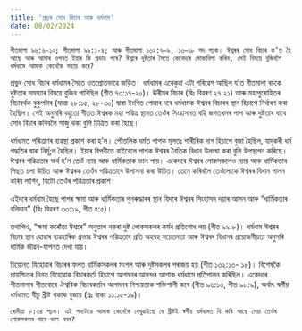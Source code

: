 ```yaml
---
title: 'প্ৰভুৰ সোধ বিচাৰ আৰু ধৰ্মধাম'
date: 08/02/2024
---
```


`গীতমালা ৯৬:৬-১০; গীতমালা ৯৯:১-৪; আৰু গীতমালা ১৩২:৭—৯, ১৩—১৮ পদ পঢ়ক। ঈশ্বৰৰ সোধ বিচাৰ ক’ত হৈ আছে আৰু আমাৰ ওপৰত ইয়াৰ কি প্ৰভাৱ পৰে? ঈশ্বৰে দুষ্টতাৰ সৈতে কেনেদৰে মোকাবিলা কৰিব, সেই বিষয়ে বুজিবলৈ ধৰ্মধামে আমাক কেনেকৈ সহায় কৰে?`

প্ৰভুৰ সোধ বিচাৰ ধৰ্মধামৰ সৈতে ওতপ্ৰোতভাৱে জড়িত। ধৰ্মধামৰ এনেকুৱা এটা পৰিৱেশ আছিল য’ত গীতমালা ৰচকে দুষ্টতাৰ সমস্যাৰ বিষয়ে বুজিব পাৰিছিল (গীত ৭৩:১৭-২০)। ঊৰীমৰ বিচাৰ (দ্বিঃ বিৱৰণ ২৭:২১) আৰু মহাপুৰোহিতৰ বিচাৰৰ্থক বুকুপটাৰ (যাত্ৰা ২৮:১৫, ২৮-৩০) দ্বাৰা ইংগিত পোৱাৰ দৰে ধৰ্মধামক ঈশ্বৰৰ বিচাৰৰ স্থান হিচাপে নিৰ্ধাৰণ কৰা হৈছিল। সেই অনুসৰি বহুতো গীতত ঈশ্বৰক মহা পৱিত্ৰ স্থানত তেওঁৰ সিংহাসনত বহি জগতখনৰ পাপ আৰু দুষ্টতাৰ বাবে সোধ বিচাৰ কৰিবলৈ সাজু থকা বুলি চিত্ৰিত কৰা হৈছে।

ধৰ্মধামত পৰিত্ৰাণৰ ব্যৱস্থা প্ৰকাশ কৰা হ’ল। পৌত্তলিক ধৰ্মত পাপক মূলতঃ শাৰীৰিক দাগ হিচাপে বুজা হৈছিল, যাদুকৰী ধৰ্ম পদ্ধতিৰ দ্বাৰা নিৰ্মূ;ল হৈছিল। ইয়াৰ বিপৰীতে বাইবেলে পাপক ঈশ্বৰৰ নৈতিক বিধান উলংঘা কৰা বুলি উপস্থাপন কৰিছে। ঈশ্বৰৰ পৱিত্ৰতাৰ অৰ্থ হ’ল তেওঁ ন্যায় আৰু ধাৰ্মিকতাক ভাল পায়। একেদৰে ঈশ্বৰৰ লোকসকলেও ন্যায় আৰু ধাৰ্মিকতাৰ পিছত চলা উচিত আৰু ঈশ্বৰক তেওঁৰ পৱিত্ৰতাৰে উপাসনা কৰা উচিত। তেনে কৰিবলৈ তেওঁলোকে ঈশ্বৰৰ বিধান পালন কৰিব লাগিব, যিটো তেওঁৰ পৱিত্ৰতাৰ প্ৰকাশ।

এইদৰে ধৰ্মধাম হৈছে পাপৰ ক্ষমা আৰু ধাৰ্মিকতাৰ পুনৰুদ্ধাৰৰ স্থান যিদৰে ঈশ্বৰৰ সিংহাসন দয়াৰ আসন আৰু “ধাৰ্মিকতাৰ বলিদান” (দ্বিঃ বিৱৰণ ৩৩:১৯, গীত ৪:৫)।

তথাপিও, “ক্ষমা কৰোঁতা ঈশ্বৰে” অনুতাপ নকৰা দুষ্ট লোকসকলৰ কৰ্মৰ প্ৰতিশোধ লয় (গীত ৯৯:৮)। ধৰ্মধাম ঈশ্বৰৰ বিচাৰ স্থান হোৱাৰ ব্যৱহাৰিক প্ৰভাৱ ঈশ্বৰৰ পৱিত্ৰতাৰ প্ৰতি অহৰহ সচেতনতা আৰু ঈশ্বৰৰ বিধানৰ প্ৰয়োজনীয়তা অনুসৰি ধাৰ্মিক জীৱন-যাপনত দেখা যায়।

চিয়োনত যিহোৱাৰ বিচাৰৰ ফলত ধাৰ্মিকসকলৰ মংগল আৰু দুষ্টসকলৰ পৰাজয় হয় (গীত ১৩২:১৩- ১৮)। বিশেষকৈ প্ৰায়শ্চিত্তৰ দিনত যিহোৱাক বিচাৰকৰ্তা হিচাপে আগমনৰ আনন্দৰ আশাক ধৰ্মধামে প্ৰতিপালন কৰিছিল। একেদৰে গীতমালাৰ গীতবোৰে ঐশ্বৰিক বিচাৰকৰ্তাৰ আগমনৰ নিশ্চয়তাক শক্তিশালী কৰে (গীত ৯৬:১৩, গীত ৯৮:৯), অৰ্থাৎ স্বৰ্গীয় ধৰ্মধামত যীচু খ্ৰীষ্ট থকাক বুজায় (প্ৰঃ বাক্য ১১:১৫-১৯)।

`ৰোমীয়া ৮:৩৪ পঢ়ক। এই পদটোৱে আমাক কেনেকৈ দেখুৱাইছে যে খ্ৰীষ্টই স্বৰ্গীয় ধৰ্মধামত যি কৰি আছে সেয়া তেওঁৰ লোকসকলৰ বাবে ভাল খবৰ?`